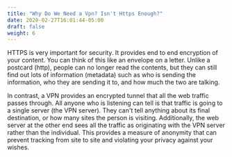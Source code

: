```yaml
---
title: "Why Do We Need a Vpn? Isn't Https Enough?"
date: 2020-02-27T16:01:44-05:00
draft: false
weight: 6
---
```


HTTPS is very important for security. It provides end to end encryption of your content. You can think of this like an envelope on a letter. Unlike a postcard (http), people can no longer read the contents, but they can still find out lots of information (metadata) such as who is sending the information, who they are sending it to, and how much the two are talking. 

In contrast, a VPN provides an encrypted tunnel that all the web traffic passes through. All anyone who is listening can tell is that traffic is going to a single server (the VPN server). They can't tell anything about its final destination, or how many sites the person is visiting. Additionally, the web server at the other end sees all the traffic as originating with the VPN server rather than the individual. This provides a measure of anonymity that can prevent tracking from site to site and violating your privacy against your wishes.
